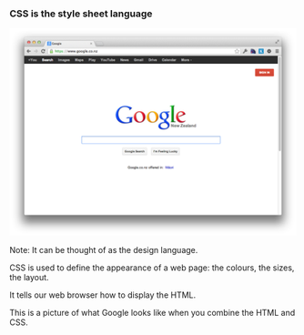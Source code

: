 ### **CSS** is the style sheet language

![Screenshot of Google with both HTML and CSS enabled](images/google_html_css.png)

Note:
It can be thought of as the design language.

CSS is used to define the appearance of a web page: the colours, the sizes, the layout.

It tells our web browser how to display the HTML.

This is a picture of what Google looks like when you combine the HTML and CSS.